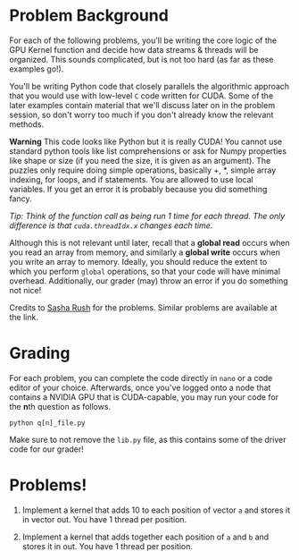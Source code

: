 # Problem Background

For each of the following problems, you'll be writing the core logic of the GPU Kernel function and decide how data streams & threads will be organized. This sounds complicated, but is not too hard (as far as these examples go!). 

You'll be writing Python code that closely parallels the algorithmic approach that you would use with low-level ``C`` code written for CUDA. Some of the later examples contain material that we'll discuss later on in the problem session, so don't worry too much if you don't already know the relevant methods.

**Warning** This code looks like Python but it is really CUDA! You cannot use standard python tools like list comprehensions or ask for Numpy properties like shape or size (if you need the size, it is given as an argument). The puzzles only require doing simple operations, basically +, *, simple array indexing, for loops, and if statements. You are allowed to use local variables. If you get an error it is probably because you did something fancy.

*Tip: Think of the function call as being run 1 time for each thread. The only difference is that ``cuda.threadIdx.x`` changes each time.*

Although this is not relevant until later, recall that a **global read** occurs when you read an array from memory, and similarly a **global write** occurs when you write an array to memory. Ideally, you should reduce the extent to which you perform ``global`` operations, so that your code will have minimal overhead. Additionally, our grader (may) throw an error if you do something not nice!

Credits to [Sasha Rush](https://github.com/srush/GPU-Puzzles/tree/main) for the problems. Similar problems are available at the link.

# Grading

For each problem, you can complete the code directly in ``nano`` or a code editor of your choice. Afterwards, once you've logged onto a node that contains a NVIDIA GPU that is CUDA-capable, you may run your code for the **n**th question as follows.
```
python q[n]_file.py
```
Make sure to not remove the ```lib.py``` file, as this contains some of the driver code for our grader!

# Problems! 

1. Implement a kernel that adds 10 to each position of vector ``a`` and stores it in vector out. You have 1 thread per position.

2. Implement a kernel that adds together each position of ``a`` and ``b`` and stores it in out. You have 1 thread per position.